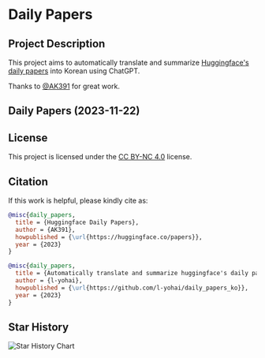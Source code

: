 # Daily Papers

## Project Description

This project aims to automatically translate and summarize [Huggingface's daily papers](https://huggingface.co/papers) into Korean using ChatGPT.

Thanks to [@AK391](https://github.com/AK391) for great work.


## Daily Papers (2023-11-22)



## License

This project is licensed under the [CC BY-NC 4.0](https://creativecommons.org/licenses/by-nc/4.0/deed.ko) license.

## Citation

If this work is helpful, please kindly cite as:

```bibtex
@misc{daily_papers,
  title = {Huggingface Daily Papers},
  author = {AK391},
  howpublished = {\url{https://huggingface.co/papers}},
  year = {2023}
}

@misc{daily_papers,
  title = {Automatically translate and summarize huggingface's daily papers into korean},
  author = {l-yohai},
  howpublished = {\url{https://github.com/l-yohai/daily_papers_ko}},
  year = {2023}
}
```

## Star History

![Star History Chart](https://api.star-history.com/svg?repos=l-yohai/daily_papers_ko&type=Date)
